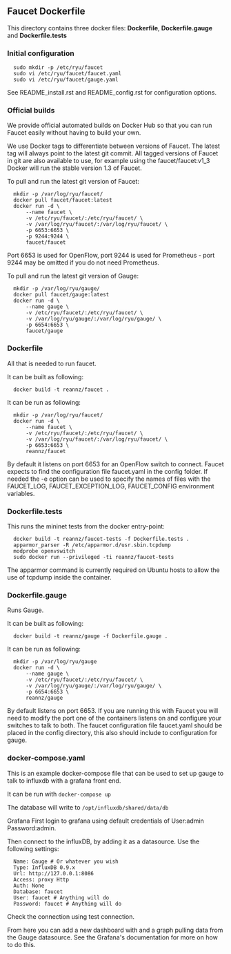 ## Faucet Dockerfile

This directory contains three docker files: **Dockerfile**,
**Dockerfile.gauge** and **Dockerfile.tests**

### Initial configuration

```
  sudo mkdir -p /etc/ryu/faucet
  sudo vi /etc/ryu/faucet/faucet.yaml
  sudo vi /etc/ryu/faucet/gauge.yaml
```

See README_install.rst and README_config.rst for configuration options.

### Official builds

We provide official automated builds on Docker Hub so that you can run Faucet
easily without having to build your own.

We use Docker tags to differentiate between versions of Faucet. The latest
tag will always point to the latest git commit. All tagged versions of Faucet
in git are also available to use, for example using the faucet/faucet:v1_3
Docker will run the stable version 1.3 of Faucet.


To pull and run the latest git version of Faucet:

```
  mkdir -p /var/log/ryu/faucet/
  docker pull faucet/faucet:latest
  docker run -d \
      --name faucet \
      -v /etc/ryu/faucet/:/etc/ryu/faucet/ \
      -v /var/log/ryu/faucet/:/var/log/ryu/faucet/ \
      -p 6653:6653 \
      -p 9244:9244 \
      faucet/faucet
```

Port 6653 is used for OpenFlow, port 9244 is used for Prometheus - port 9244 may be omitted if
you do not need Prometheus.

To pull and run the latest git version of Gauge:

```
  mkdir -p /var/log/ryu/gauge/
  docker pull faucet/gauge:latest
  docker run -d \
      --name gauge \
      -v /etc/ryu/faucet/:/etc/ryu/faucet/ \
      -v /var/log/ryu/gauge/:/var/log/ryu/gauge/ \
      -p 6654:6653 \
      faucet/gauge
```

### Dockerfile

All that is needed to run faucet.

It can be built as following:

```
  docker build -t reannz/faucet .
```

It can be run as following:

```
  mkdir -p /var/log/ryu/faucet/
  docker run -d \
      --name faucet \
      -v /etc/ryu/faucet/:/etc/ryu/faucet/ \
      -v /var/log/ryu/faucet/:/var/log/ryu/faucet/ \
      -p 6653:6653 \
      reannz/faucet
```

By default it listens on port 6653 for an OpenFlow switch to connect. Faucet
expects to find the configuration file faucet.yaml in the config folder. If
needed the -e option can be used to specify the names of files with the
FAUCET\_LOG, FAUCET\_EXCEPTION\_LOG, FAUCET\_CONFIG environment variables.

### Dockerfile.tests

This runs the mininet tests from the docker entry-point:

```
  docker build -t reannz/faucet-tests -f Dockerfile.tests .
  apparmor_parser -R /etc/apparmor.d/usr.sbin.tcpdump
  modprobe openvswitch
  sudo docker run --privileged -ti reannz/faucet-tests
```

The apparmor command is currently required on Ubuntu hosts to allow the use of
tcpdump inside the container.

### Dockerfile.gauge

Runs Gauge.

It can be built as following:

```
  docker build -t reannz/gauge -f Dockerfile.gauge .
```

It can be run as following:

```
  mkdir -p /var/log/ryu/gauge
  docker run -d \
      --name gauge \
      -v /etc/ryu/faucet/:/etc/ryu/faucet/ \
      -v /var/log/ryu/gauge/:/var/log/ryu/gauge/ \
      -p 6654:6653 \
      reannz/gauge
```

By default listens on port 6653. If you are running this with
Faucet you will need to modify the port one of the containers listens on and
configure your switches to talk to both. The faucet
configuration file faucet.yaml should be placed in the config directory, this
also should include to configuration for gauge.

### docker-compose.yaml

This is an example docker-compose file that can be used to set up gauge to talk
to influxdb with a grafana front end.

It can be run with ```docker-compose up```

The database will write to ```/opt/influxdb/shared/data/db```

Grafana First login to grafana using default credentials of
User:admin Password:admin.

Then connect to the influxDB, by adding it as a datasource. Use the following
settings:

```
  Name: Gauge # Or whatever you wish
  Type: InfluxDB 0.9.x
  Url: http://127.0.0.1:8086
  Access: proxy Http
  Auth: None
  Database: faucet
  User: faucet # Anything will do
  Password: faucet # Anything will do
```

Check the connection using test connection.

From here you can add a new dashboard with and a graph pulling data from the
Gauge datasource.  See the Grafana's documentation for more on how to do this.
